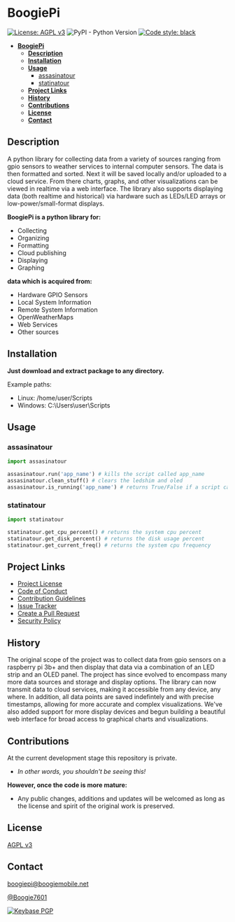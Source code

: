 # **BoogiePi**

[![License: AGPL v3](https://img.shields.io/badge/License-AGPL%20v3-blue.svg)](https://www.gnu.org/licenses/agpl-3.0)
![PyPI - Python Version](https://img.shields.io/pypi/pyversions/lib3to6?logo=python&logoColor=yellow)
[![Code style: black](https://img.shields.io/badge/code%20style-black-000000.svg)](https://github.com/psf/black)

- [**BoogiePi**](#boogiepi)
  - [**Description**](#description)
  - [**Installation**](#installation)
  - [**Usage**](#usage)
    - [assasinatour](#assasinatour)
    - [statinatour](#statinatour)
  - [**Project Links**](#project-links)
  - [**History**](#history)
  - [**Contributions**](#contributions)
  - [**License**](#license)
  - [**Contact**](#contact)

## **Description**

A python library for collecting data from a variety of sources ranging from gpio sensors to weather services to internal computer sensors. The data is then formatted and sorted. Next it will be saved locally and/or uploaded to a cloud service. From there charts, graphs, and other visualizations can be viewed in realtime via a web interface. The library also supports displaying data (both realtime and historical) via hardware such as LEDs/LED arrays or low-power/small-format displays.  

**BoogiePi is a python library for:**

- Collecting
- Organizing
- Formatting
- Cloud publishing
- Displaying
- Graphing

**data which is acquired from:**

- Hardware GPIO Sensors
- Local System Information
- Remote System Information
- OpenWeatherMaps
- Web Services
- Other sources

## **Installation**

**Just download and extract package to any directory.**  

Example paths:

- Linux: /home/user/Scripts
- Windows: C:\Users\user\Scripts

## **Usage**

### assasinatour

```python
import assasinatour

assasinatour.run('app_name') # kills the script called app_name
assasinatour.clean_stuff() # clears the ledshim and oled
assasinatour.is_running('app_name') # returns True/False if a script called app_name is running
```

### statinatour

```python
import statinatour

statinatour.get_cpu_percent() # returns the system cpu percent
statinatour.get_disk_percent() # returns the disk usage percent
statinatour.get_current_freq() # returns the system cpu frequency
```

## **Project Links**

- [Project License][license]
- [Code of Conduct][code of conduct]
- [Contribution Guidelines][contribute]
- [Issue Tracker][issues]
- [Create a Pull Request][pr]
- [Security Policy][security]

[license]: https://github.com/BoogieMobile/boogiepi/blob/master/LICENSE
[code of conduct]: https://github.com/BoogieMobile/boogiepi/blob/master/CODE_OF_CONDUCT.md
[security]: https://github.com/BoogieMobile/boogiepi/blob/master/SECURITY.md
[contribute]: https://github.com/BoogieMobile/boogiepi/blob/master/CONTRIBUTING.md
[issues]: https://github.com/BoogieMobile/boogiepi/issues
[pr]: https://github.com/BoogieMobile/boogiepi/pull/new/master
[testing]: https://realpython.com/python-testing/
[documentation]: https://devguide.python.org/documenting/
[style]: https://github.com/psf/black
[commit]: http://tbaggery.com/2008/04/19/a-note-about-git-commit-messages.html

## **History**

The original scope of the project was to collect data from gpio sensors on a raspberry pi 3b+ and then display that data via a combination of an LED strip and an OLED panel. The project has since evolved to encompass many more data sources and storage and display options. The library can now transmit data to cloud services, making it accessible from any device, any where. In addition, all data points are saved indefintely and with precise timestamps, allowing for more accurate and complex visualizations. We've also added support for more display devices and begun building a beautiful web interface for broad access to graphical charts and visualizations.

## **Contributions**

At the current development stage this repository is private.  

- *In other words, you shouldn't be seeing this!*  

**However, once the code is more mature:**  

- Any public changes, additions and updates will be welcomed as long as the license and spirit of the original work is preserved.

## **License**

[AGPL v3](https://www.gnu.org/licenses/agpl-3.0)

## **Contact**

<boogiepi@boogiemobile.net>

[@Boogie7601](https://twitter.com/Boogie7601?ref_src=twsrc%5Etfw)

[![Keybase PGP](https://img.shields.io/keybase/pgp/boogiemobile)](https://keybase.io/encrypt#boogiemobile)

<!--

            Saved snippets:

![alt text](https://platform.twitter.com/widgets/follow_button.d9084ca5af1ffbe01c8d444cfadfa6fe.en.html#dnt=false&id=twitter-widget-0&lang=en&screen_name=Boogie7601&show_count=false&show_screen_name=true&size=m&time=1568084576231)

<a href="https://twitter.com/Boogie7601?ref_src=twsrc%5Etfw" class="twitter-follow-button" data-show-count="false">Follow @Boogie7601</a><script async src="https://platform.twitter.com/widgets.js" charset="utf-8"></script>

:partly_sunny::house_with_garden::battery::seedling::ghost::earth_americas:  
:arrow_down:  
:mag_right::arrow_right::ledger::arrow_right::books:  
:arrow_down:  
:chart_with_upwards_trend::arrow_right::satellite::iphone::computer::octocat::arrow_right::thumbsup::smile:

-->
